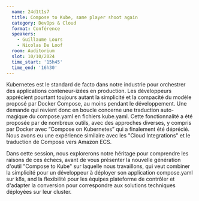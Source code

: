 ```yaml
---
  name: 24d1t1s7
  title: Compose to Kube, same player shoot again
  category: DevOps & Cloud
  format: Conférence
  speakers: 
    - Guillaume Lours
    - Nicolas De Loof 
  room: Auditorium
  slot: 10/10/2024
  time_start: '15h45'
  time_end: '16h30'
---
```

Kubernetes est le standard de facto dans notre industrie pour orchestrer des applications conteneur-izées en production. Les développeurs apprécient pourtant toujours autant la simplicité et la compacité du modèle proposé par Docker Compose, au moins pendant le développement. Une demande qui revient donc en boucle concerne une traduction auto-magique du compose.yaml en fichiers kube.yaml.
Cette fonctionnalité a été proposée par de nombreux outils, avec des approches diverses, y compris par Docker avec “Compose on Kubernetes” qui a finalement été déprécié. Nous avons eu une expérience similaire avec les "Cloud Integrations" et le traduction de Compose vers Amazon ECS.

Dans cette session, nous explorerons notre héritage pour comprendre les raisons de ces échecs, avant de vous présenter la nouvelle génération d'outil "Compose to Kube" sur laquelle nous travaillons, qui veut combiner la simplicité pour un développeur à déployer son application compose.yaml sur k8s, and la flexibilité pour les équipes plateforme de contrôler et d'adapter la conversion pour correspondre aux solutions techniques déployées sur leur cluster.
